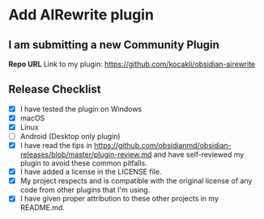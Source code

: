 # Add AIRewrite plugin

## I am submitting a new Community Plugin

**Repo URL**
Link to my plugin: https://github.com/kocakli/obsidian-airewrite

## Release Checklist

- [x] I have tested the plugin on Windows
- [x] macOS  
- [x] Linux
- [ ] Android (Desktop only plugin)
- [x] I have read the tips in https://github.com/obsidianmd/obsidian-releases/blob/master/plugin-review.md and have self-reviewed my plugin to avoid these common pitfalls.
- [x] I have added a license in the LICENSE file.
- [x] My project respects and is compatible with the original license of any code from other plugins that I'm using.
- [x] I have given proper attribution to these other projects in my README.md.